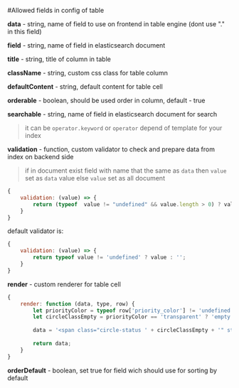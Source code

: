 #Allowed fields in config of table

**data** - string, name of field to use on frontend in table engine (dont use "." in this field)

**field** - string, name of field in elasticsearch document

**title** - string, title of column in table

**className** - string, custom css class for table column

**defaultContent** - string, default content for table cell

**orderable** - boolean, should be used order in column, default - true

**searchable** - string, name of field in elasticsearch document for search
> it can be `operator.keyword` or `operator` depend of template for your index

**validation** - function, custom validator to check and prepare data from index on backend side
> if in document exist field with name that the same as `data` then `value` set as `data` value
> else `value` set as all document 
```javascript
{
    validation: (value) => {
        return (typeof  value != "undefined" && value.length > 0) ? value : [];
    }
}
```
default validator is:
```javascript
{
    validation: (value) => {
        return typeof value != 'undefined' ? value : '';
    }
}
```

**render** - custom renderer for table cell
```javascript
{
    render: function (data, type, row) {
        let priorityColor = typeof row['priority_color'] != 'undefined' ? row['priority_color'] : '';
        let circleClassEmpty = priorityColor == 'transparent' ? 'empty' : '';
    
        data = '<span class="circle-status ' + circleClassEmpty + '" style="background-color: ' + priorityColor + '">' + data + '</span>';
    
        return data;
    }
}
```

**orderDefault** - boolean, set true for field wich should use for sorting by default